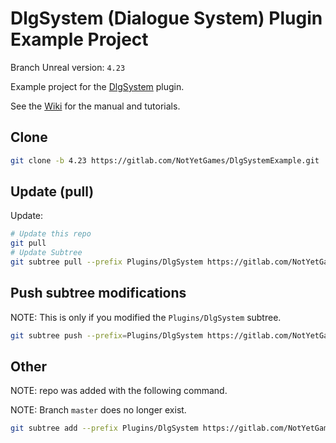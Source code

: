 # DlgSystem (Dialogue System) Plugin Example Project

Branch Unreal version: `4.23`

Example project for the [DlgSystem](https://gitlab.com/NotYetGames/DlgSystem/tree/4.23) plugin.

See the [Wiki](https://gitlab.com/NotYetGames/DlgSystem/wikis/home) for the manual and tutorials.

## Clone
```sh
git clone -b 4.23 https://gitlab.com/NotYetGames/DlgSystemExample.git
```

## Update (pull)

Update:
```sh
# Update this repo
git pull
# Update Subtree
git subtree pull --prefix Plugins/DlgSystem https://gitlab.com/NotYetGames/DlgSystem.git 4.23 --squash
```

## Push subtree modifications
NOTE: This is only if you modified the `Plugins/DlgSystem` subtree.
```sh
git subtree push --prefix=Plugins/DlgSystem https://gitlab.com/NotYetGames/DlgSystem.git 4.23
```

## Other
NOTE: repo was added with the following command.

NOTE: Branch `master` does no longer exist.
```sh
git subtree add --prefix Plugins/DlgSystem https://gitlab.com/NotYetGames/DlgSystem.git master --squash
```
